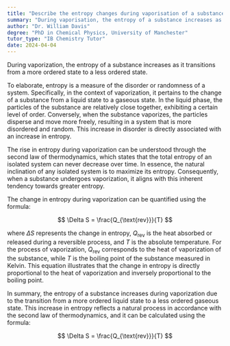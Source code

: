 ```yaml
---
title: "Describe the entropy changes during vaporisation of a substance"
summary: "During vaporisation, the entropy of a substance increases as it changes from a more ordered state to a less ordered state."
author: "Dr. William Davis"
degree: "PhD in Chemical Physics, University of Manchester"
tutor_type: "IB Chemistry Tutor"
date: 2024-04-04
---
```


During vaporization, the entropy of a substance increases as it transitions from a more ordered state to a less ordered state.

To elaborate, entropy is a measure of the disorder or randomness of a system. Specifically, in the context of vaporization, it pertains to the change of a substance from a liquid state to a gaseous state. In the liquid phase, the particles of the substance are relatively close together, exhibiting a certain level of order. Conversely, when the substance vaporizes, the particles disperse and move more freely, resulting in a system that is more disordered and random. This increase in disorder is directly associated with an increase in entropy.

The rise in entropy during vaporization can be understood through the second law of thermodynamics, which states that the total entropy of an isolated system can never decrease over time. In essence, the natural inclination of any isolated system is to maximize its entropy. Consequently, when a substance undergoes vaporization, it aligns with this inherent tendency towards greater entropy.

The change in entropy during vaporization can be quantified using the formula:

$$
\Delta S = \frac{Q_{\text{rev}}}{T}
$$

where $\Delta S$ represents the change in entropy, $Q_{\text{rev}}$ is the heat absorbed or released during a reversible process, and $T$ is the absolute temperature. For the process of vaporization, $Q_{\text{rev}}$ corresponds to the heat of vaporization of the substance, while $T$ is the boiling point of the substance measured in Kelvin. This equation illustrates that the change in entropy is directly proportional to the heat of vaporization and inversely proportional to the boiling point.

In summary, the entropy of a substance increases during vaporization due to the transition from a more ordered liquid state to a less ordered gaseous state. This increase in entropy reflects a natural process in accordance with the second law of thermodynamics, and it can be calculated using the formula:

$$
\Delta S = \frac{Q_{\text{rev}}}{T}
$$
    